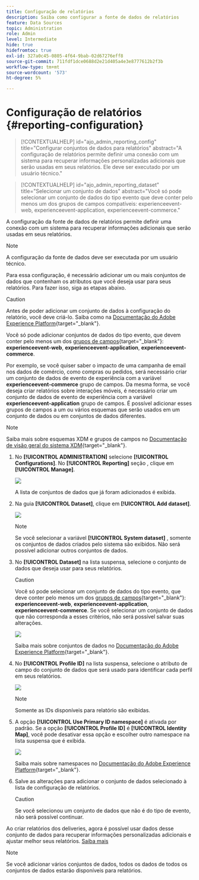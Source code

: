 ```yaml
---
title: Configuração de relatórios
description: Saiba como configurar a fonte de dados de relatórios
feature: Data Sources
topic: Administration
role: Admin
level: Intermediate
hide: true
hidefromtoc: true
exl-id: 327a0c45-0805-4f64-9bab-02d67276eff8
source-git-commit: 711fdf1dce0688d2e21d405a4e3e8777612b2f3b
workflow-type: tm+mt
source-wordcount: '573'
ht-degree: 5%

---
```


# Configuração de relatórios {#reporting-configuration}

>[!CONTEXTUALHELP]
>id="ajo_admin_reporting_config"
>title="Configurar conjuntos de dados para relatórios"
>abstract="A configuração de relatórios permite definir uma conexão com um sistema para recuperar informações personalizadas adicionais que serão usadas em seus relatórios. Ele deve ser executado por um usuário técnico."

>[!CONTEXTUALHELP]
>id="ajo_admin_reporting_dataset"
>title="Selecionar um conjunto de dados"
>abstract="Você só pode selecionar um conjunto de dados do tipo evento que deve conter pelo menos um dos grupos de campos compatíveis: experienceevent-web, experienceevent-application, experienceevent-commerce."

A configuração da fonte de dados de relatórios permite definir uma conexão com um sistema para recuperar informações adicionais que serão usadas em seus relatórios.

>[!NOTE]
>
>A configuração da fonte de dados deve ser executada por um usuário técnico. <!--Rights?-->

Para essa configuração, é necessário adicionar um ou mais conjuntos de dados que contenham os atributos que você deseja usar para seus relatórios. Para fazer isso, siga as etapas abaixo.

>[!CAUTION]
>
>Antes de poder adicionar um conjunto de dados à configuração do relatório, você deve criá-lo. Saiba como na [Documentação do Adobe Experience Platform](https://experienceleague.adobe.com/docs/experience-platform/catalog/datasets/user-guide.html?lang=en#create){target=&quot;_blank&quot;}.
>
>Você só pode adicionar conjuntos de dados do tipo evento, que devem conter pelo menos um dos [grupos de campos](https://experienceleague.adobe.com/docs/experience-platform/xdm/tutorials/create-schema-ui.html#field-group){target=&quot;_blank&quot;}: **experienceevent-web**, **experienceevent-application**, **experienceevent-commerce**.

<!--
➡️ [Discover this feature in video](#video)
-->

Por exemplo, se você quiser saber o impacto de uma campanha de email nos dados de comércio, como compras ou pedidos, será necessário criar um conjunto de dados de evento de experiência com a variável **experienceevent-commerce** grupo de campos. Da mesma forma, se você deseja criar relatórios sobre interações móveis, é necessário criar um conjunto de dados de evento de experiência com a variável **experienceevent-application** grupo de campos. <!--If you want to report on web interactions then you need to include the web field group.--> É possível adicionar esses grupos de campos a um ou vários esquemas que serão usados em um conjunto de dados ou em conjuntos de dados diferentes.

>[!NOTE]
>
>Saiba mais sobre esquemas XDM e grupos de campos no [Documentação de visão geral do sistema XDM](https://experienceleague.adobe.com/docs/experience-platform/xdm/home.html?lang=pt-BR){target=&quot;_blank&quot;}.

1. No **[!UICONTROL ADMINISTRATION]** selecione **[!UICONTROL Configurations]**. No  **[!UICONTROL Reporting]** seção , clique em **[!UICONTROL Manage]**.

   ![](assets/reporting-config-menu.png)

   A lista de conjuntos de dados que já foram adicionados é exibida.

1. Na guia **[!UICONTROL Dataset]**, clique em **[!UICONTROL Add dataset]**.

   ![](assets/reporting-config-add.png)

   >[!NOTE]
   >
   >Se você selecionar a variável **[!UICONTROL System dataset]** , somente os conjuntos de dados criados pelo sistema são exibidos. Não será possível adicionar outros conjuntos de dados.

1. No **[!UICONTROL Dataset]** na lista suspensa, selecione o conjunto de dados que deseja usar para seus relatórios.

   >[!CAUTION]
   >
   >Você só pode selecionar um conjunto de dados do tipo evento, que deve conter pelo menos um dos [grupos de campos](https://experienceleague.adobe.com/docs/experience-platform/xdm/tutorials/create-schema-ui.html#field-group){target=&quot;_blank&quot;}: **experienceevent-web**, **experienceevent-application**, **experienceevent-commerce**. Se você selecionar um conjunto de dados que não corresponda a esses critérios, não será possível salvar suas alterações.

   ![](assets/reporting-config-datasets.png)

   Saiba mais sobre conjuntos de dados no [Documentação do Adobe Experience Platform](https://experienceleague.adobe.com/docs/experience-platform/catalog/datasets/overview.html){target=&quot;_blank&quot;}.

1. No **[!UICONTROL Profile ID]** na lista suspensa, selecione o atributo de campo do conjunto de dados que será usado para identificar cada perfil em seus relatórios.

   ![](assets/reporting-config-profile-id.png)

   >[!NOTE]
   >
   >Somente as IDs disponíveis para relatório são exibidas.

1. A opção **[!UICONTROL Use Primary ID namespace]** é ativada por padrão. Se a opção **[!UICONTROL Profile ID]** é **[!UICONTROL Identity Map]**, você pode desativar essa opção e escolher outro namespace na lista suspensa que é exibida.

   ![](assets/reporting-config-namespace.png)

   Saiba mais sobre namespaces no [Documentação do Adobe Experience Platform](https://experienceleague.adobe.com/docs/experience-platform/identity/namespaces.html?lang=pt-BR){target=&quot;_blank&quot;}.

1. Salve as alterações para adicionar o conjunto de dados selecionado à lista de configuração de relatórios.

   >[!CAUTION]
   >
   >Se você selecionou um conjunto de dados que não é do tipo de evento, não será possível continuar.

Ao criar relatórios dos deliveries, agora é possível usar dados desse conjunto de dados para recuperar informações personalizadas adicionais e ajustar melhor seus relatórios. [Saiba mais](content-experiment.md#objectives-global)

>[!NOTE]
>
>Se você adicionar vários conjuntos de dados, todos os dados de todos os conjuntos de dados estarão disponíveis para relatórios.


<!--
## How-to video {#video}

Understand how to configure Experience Platform reporting data sources.

>[!VIDEO]()
-->
